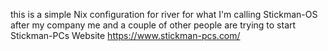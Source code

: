 this is a simple Nix configuration for river for what I'm calling Stickman-OS after my company me and a couple of other people are trying to start Stickman-PCs
Website https://www.stickman-pcs.com/

